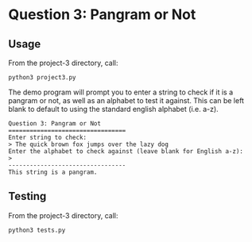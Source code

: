 # Question 3: Pangram or Not

## Usage

From the project-3 directory, call:

```shell
python3 project3.py
```

The demo program will prompt you to enter a string to check if it is a pangram or not, as well as an alphabet to test it against. This can be left blank to default to using the standard english alphabet (i.e. a-z).

```shell
Question 3: Pangram or Not
=================================
Enter string to check:
> The quick brown fox jumps over the lazy dog
Enter the alphabet to check against (leave blank for English a-z):
>
---------------------------------
This string is a pangram.
```

## Testing

From the project-3 directory, call:

```shell
python3 tests.py
```